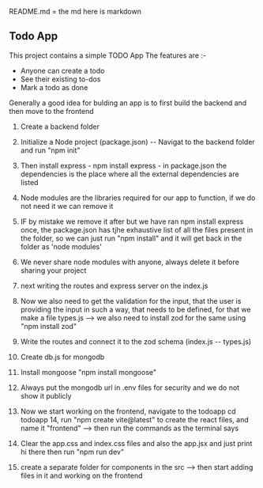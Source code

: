 README.md = the md here is markdown

## Todo App

This project contains a simple TODO App
The features are :-
- Anyone can create a todo
- See their existing to-dos
- Mark a todo as done

Generally a good idea for bulding an app is to first build the backend and then move to the frontend

1. Create a backend folder
2. Initialize a Node project (package.json) -- Navigat to the backend folder and run "npm init"
3. Then install express - npm install express - in  package.json the dependencies is the place where all the external dependencies are listed
4. Node modules are the libraries required for our app to function, if we do not need it we can remove it
5. IF by mistake we remove it after but we have ran npm install express once, the package.json has tjhe exhaustive list of all the files present in the folder, so we can just run "npm install" and it will get back in the folder as 'node modules'
6. We never share node modules with anyone, always delete it before sharing your project


7. next writing the routes and express server on the index.js

8. Now we also need to get the validation for the input, that the user is providing the input in such a way, that needs to be defined, for that we make a file types.js --> we also need to install zod for the same using "npm install zod"

9. Write the routes and connect it to the zod schema (index.js -- types.js)
10. Create db.js for mongodb
11. Install mongoose "npm install mongoose"
12. Always put the mongodb url in .env files for security and we do not show it publicly


13. Now we start working on the frontend, navigate to the todoapp cd todoapp
14, run "npm create vite@latest" to create the react files, and name it "frontend" --> then run the commands as the terminal says
15. Clear  the app.css and index.css files and also the app.jsx and just print hi there then run "npm run dev"
16. create a separate folder for components in the src --> then start adding files in it and working on the frontend
